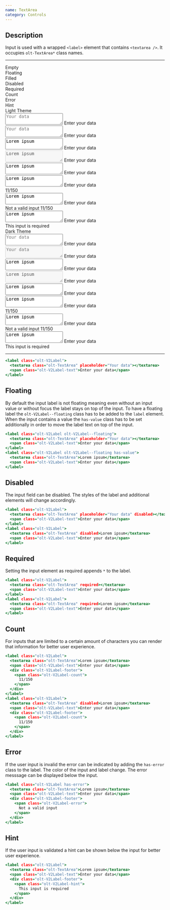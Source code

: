 ```yaml
---
name: TextArea
category: Controls
---
```


## Description

Input is used with a wrapped `<label>` element that contains
`<textarea />`. It occupies `olt-TextArea*` class names.

---

<div class="olt-Grid olt-u-marginTop4 olt-u-marginBottom6">
  <div class="olt-Grid-item olt-Grid-item--3">
    <div class="demo-textarea-spacer"></div>
    <div>
      <div class="demo-textarea-label">
        Empty
      </div>
      <div class="demo-textarea-label">
        Floating
      </div>
      <div class="demo-textarea-label">
        Filled
      </div>
      <div class="demo-textarea-label">
        Disabled
      </div>
      <div class="demo-textarea-label">
        Required
      </div>
      <div class="demo-textarea-label">
        Count
      </div>
      <div class="demo-textarea-label">
        Error
      </div>
      <div class="demo-textarea-label">
        Hint
      </div>
    </div>
  </div>
  <div class="olt-Grid-item olt-Grid-item--9">
    <div class="olt-Grid">
      <div class="olt-Grid-item olt-Grid-item--5">
        <div class="demo-title">Light Theme</div>
        <div class="demo-subtitle-small"></div>
        <div class="olt-Card">
          <div class="olt-Card-content">
            <div class="demo-textarea-content">
              <label class="olt-V2Label">
                <textarea class="olt-TextArea" placeholder="Your data"></textarea>
                <span class="olt-V2Label-text">Enter your data</span>
              </label>
            </div>
            <div class="demo-textarea-content">
              <label class="olt-V2Label olt-V2Label--floating">
                <textarea class="olt-TextArea" placeholder="Your data"></textarea>
                <span class="olt-V2Label-text">Enter your data</span>
              </label>
            </div>
            <div class="demo-textarea-content">
              <label class="olt-V2Label">
                <textarea class="olt-TextArea">Lorem ipsum</textarea>
                <span class="olt-V2Label-text">Enter your data</span>
              </label>
            </div>
            <div class="demo-textarea-content">
              <label class="olt-V2Label">
                <textarea class="olt-TextArea" disabled>Lorem ipsum</textarea>
                <span class="olt-V2Label-text">Enter your data</span>
              </label>
            </div>
            <div class="demo-textarea-content">
              <label class="olt-V2Label">
                <textarea class="olt-TextArea" required>Lorem ipsum</textarea>
                <span class="olt-V2Label-text">Enter your data</span>
              </label>
            </div>
            <div class="demo-textarea-content">
              <label class="olt-V2Label">
                <textarea class="olt-TextArea">Lorem ipsum</textarea>
                <span class="olt-V2Label-text">Enter your data</span>
                <div class="olt-V2Label-footer">
                  <span class="olt-V2Label-count">
                    11/150
                  </span>
                </div>
              </label>
            </div>
            <div class="demo-textarea-content">
              <label class="olt-V2Label has-error">
                <textarea class="olt-TextArea">Lorem ipsum</textarea>
                <span class="olt-V2Label-text">Enter your data</span>
                <div class="olt-V2Label-footer">
                  <span class="olt-V2Label-error">
                    Not a valid input
                  </span>
                  <span class="olt-V2Label-count">
                    11/150
                  </span>
                </div>
              </label>
            </div>
            <div class="demo-textarea-content">
              <label class="olt-V2Label">
                <textarea class="olt-TextArea">Lorem ipsum</textarea>
                <span class="olt-V2Label-text">Enter your data</span>
                <div class="olt-V2Label-footer">
                  <span class="olt-V2Label-hint">
                    This input is required
                  </span>
                </div>
              </label>
            </div>
          </div>
        </div>
      </div>
      <div class="olt-Grid-item olt-Grid-item--5">
        <div class="demo-title">Dark Theme</div>
        <div class="demo-subtitle-small"></div>
        <div class="olt-Card olt-Card--dark olt-Theme-dark">
          <div class="olt-Card-content">
            <div class="demo-textarea-content">
              <label class="olt-V2Label">
                <textarea class="olt-TextArea" placeholder="Your data"></textarea>
                <span class="olt-V2Label-text">Enter your data</span>
              </label>
            </div>
            <div class="demo-textarea-content">
              <label class="olt-V2Label olt-V2Label--floating">
                <textarea class="olt-TextArea" placeholder="Your data" disabled></textarea>
                <span class="olt-V2Label-text">Enter your data</span>
              </label>
            </div>
            <div class="demo-textarea-content">
              <label class="olt-V2Label">
                <textarea class="olt-TextArea">Lorem ipsum</textarea>
                <span class="olt-V2Label-text">Enter your data</span>
              </label>
            </div>
            <div class="demo-textarea-content">
              <label class="olt-V2Label">
                <textarea class="olt-TextArea" disabled>Lorem ipsum</textarea>
                <span class="olt-V2Label-text">Enter your data</span>
              </label>
            </div>
            <div class="demo-textarea-content">
              <label class="olt-V2Label">
                <textarea class="olt-TextArea" required>Lorem ipsum</textarea>
                <span class="olt-V2Label-text">Enter your data</span>
              </label>
            </div>
            <div class="demo-textarea-content">
              <label class="olt-V2Label">
                <textarea class="olt-TextArea">Lorem ipsum</textarea>
                <span class="olt-V2Label-text">Enter your data</span>
                <div class="olt-V2Label-footer">
                  <span class="olt-V2Label-count">
                    11/150
                  </span>
                </div>
              </label>
            </div>
            <div class="demo-textarea-content">
              <label class="olt-V2Label has-error">
                <textarea class="olt-TextArea">Lorem ipsum</textarea>
                <span class="olt-V2Label-text">Enter your data</span>
                <div class="olt-V2Label-footer">
                  <span class="olt-V2Label-error">
                    Not a valid input
                  </span>
                  <span class="olt-V2Label-count">
                    11/150
                  </span>
                </div>
              </label>
            </div>
            <div class="demo-textarea-content">
              <label class="olt-V2Label">
                <textarea class="olt-TextArea">Lorem ipsum</textarea>
                <span class="olt-V2Label-text">Enter your data</span>
                <div class="olt-V2Label-footer">
                  <span class="olt-V2Label-hint">
                    This input is required
                  </span>
                </div>
              </label>
            </div>
          </div>
        </div>
      </div>
    </div>
  </div>
</div>

---

```example.html
<label class="olt-V2Label">
  <textarea class="olt-TextArea" placeholder="Your data"></textarea>
  <span class="olt-V2Label-text">Enter your data</span>
</label>
```

## Floating

By default the input label is not floating meaning even without an
input value or without focus the label stays on top of the input.
To have a floating label the `olt-V2Label--floating` class has to
be added to the `label` element. When the input contains a value
the `has-value` class has to be set additionally in order to move
the label text on top of the input.

```floating.html
<label class="olt-V2Label olt-V2Label--floating">
  <textarea class="olt-TextArea" placeholder="Your data"></textarea>
  <span class="olt-V2Label-text">Enter your data</span>
</label>
<label class="olt-V2Label olt-V2Label--floating has-value">
  <textarea class="olt-TextArea">Lorem ipsum</textarea>
  <span class="olt-V2Label-text">Enter your data</span>
</label>
```

## Disabled

The input field can be disabled. The styles of the label
and additional elements will change accordingly.

```disabled.html
<label class="olt-V2Label">
  <textarea class="olt-TextArea" placeholder="Your data" disabled></textarea>
  <span class="olt-V2Label-text">Enter your data</span>
</label>
<label class="olt-V2Label">
  <textarea class="olt-TextArea" disabled>Lorem ipsum</textarea>
  <span class="olt-V2Label-text">Enter your data</span>
</label>
```

## Required

Setting the input element as required appends `*` to the label.

```required.html
<label class="olt-V2Label">
  <textarea class="olt-TextArea" required></textarea>
  <span class="olt-V2Label-text">Enter your data</span>
</label>
<label class="olt-V2Label">
  <textarea class="olt-TextArea" required>Lorem ipsum</textarea>
  <span class="olt-V2Label-text">Enter your data</span>
</label>
```

## Count

For inputs that are limited to a certain amount of characters
you can render that information for better user experience.

```count.html
<label class="olt-V2Label">
  <textarea class="olt-TextArea">Lorem ipsum</textarea>
  <span class="olt-V2Label-text">Enter your data</span>
  <div class="olt-V2Label-footer">
    <span class="olt-V2Label-count">
      11/150
    </span>
  </div>
</label>
<label class="olt-V2Label">
  <textarea class="olt-TextArea" disabled>Lorem ipsum</textarea>
  <span class="olt-V2Label-text">Enter your data</span>
  <div class="olt-V2Label-footer">
    <span class="olt-V2Label-count">
      11/150
    </span>
  </div>
</label>
```

## Error

If the user input is invalid the error can be indicated by adding
the `has-error` class to the label. The color of the input and label
change. The error messsage can be displayed below the input.

```error.html
<label class="olt-V2Label has-error">
  <textarea class="olt-TextArea">Lorem ipsum</textarea>
  <span class="olt-V2Label-text">Enter your data</span>
  <div class="olt-V2Label-footer">
    <span class="olt-V2Label-error">
      Not a valid input
    </span>
  </div>
</label>
```

## Hint

If the user input is validated a hint can be shown below the input
for better user experience.

```hint.html
<label class="olt-V2Label">
  <textarea class="olt-TextArea">Lorem ipsum</textarea>
  <span class="olt-V2Label-text">Enter your data</span>
  <div class="olt-V2Label-footer">
    <span class="olt-V2Label-hint">
      This input is required
    </span>
  </div>
</label>
```
